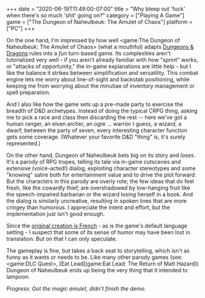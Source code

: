 +++
date = "2020-06-19T11:49:00-07:00"
title = "Why bleep out 'fuck' when there's so much 'shit' going on?"
category = ["Playing A Game"]
game = ["The Dungeon of Naheulbeuk: The Amulet of Chaos"]
platform = ["PC"]
+++

On the one hand, I'm impressed by how well <game:The Dungeon of Naheulbeuk: The Amulet of Chaos> (what a mouthful) adapts <a href="https://en.wikipedia.org/wiki/Editions_of_Dungeons_%26_Dragons#Dungeons_&_Dragons_5th_edition">Dungeons & Dragons</a> rules into a <i>fun</i> turn-based game.  Its complexities aren't tutorialized very well - if you aren't already familiar with how "sprint" works, or "attacks of opportunity," the in-game explanations are little help - but I like the balance it strikes between simplification and versatility.  This combat engine lets me worry about line-of-sight and backstab positioning, while keeping me from worrying about the minutiae of inventory management or spell preparation.

And I also like how the game sets up a pre-made party to exercise the breadth of D&D archetypes.  Instead of doing the typical CRPG thing, asking me to pick a race and class then discarding the rest -- here we've got a human ranger, an elven archer, an ogre ... warrior I guess, a wizard, a dwarf; between the party of seven, every interesting character function gets some coverage.  (Whatever your favorite D&D "thing" is, it's surely represented.)

On the other hand, Dungeon of Naheulbeuk bets big on its story and <i>loses</i>.  It's a parody of RPG tropes, telling its tale via in-game cutscenes and extensive (voice-acted!) dialog, exploiting character stereotypes and some "knowing" satire both for entertainment value and to drive the plot forward.  But the characters in this parody are overly rote; the few ideas that do feel fresh, like the cowardly thief, are overshadowed by low-hanging fruit like the speech-impaired barbarian or the wizard losing herself in a book.  And the dialog is similarly uncreative, resulting in spoken lines that are more cringey than humorous.  I appreciate the intent and effort, but the implementation just isn't good enough.

Since the <a href="https://en.wikipedia.org/wiki/Le_donjon_de_Naheulbeuk">original creation is French</a> - as is the game's default language setting - I suspect that some of its sense of humor may have been lost in translation.  But on that I can only speculate.

The gameplay is fine, but takes a back seat to storytelling, which isn't as funny as it wants or needs to be.  Like many other parody games (see: <game:DLC Quest>, [Eat Lead](game:Eat Lead: The Return of Matt Hazard)) Dungeon of Naheulbeuk ends up being the very thing that it intended to lampoon.

<i>Progress: Got the magic amulet, didn't finish the demo.</i>
